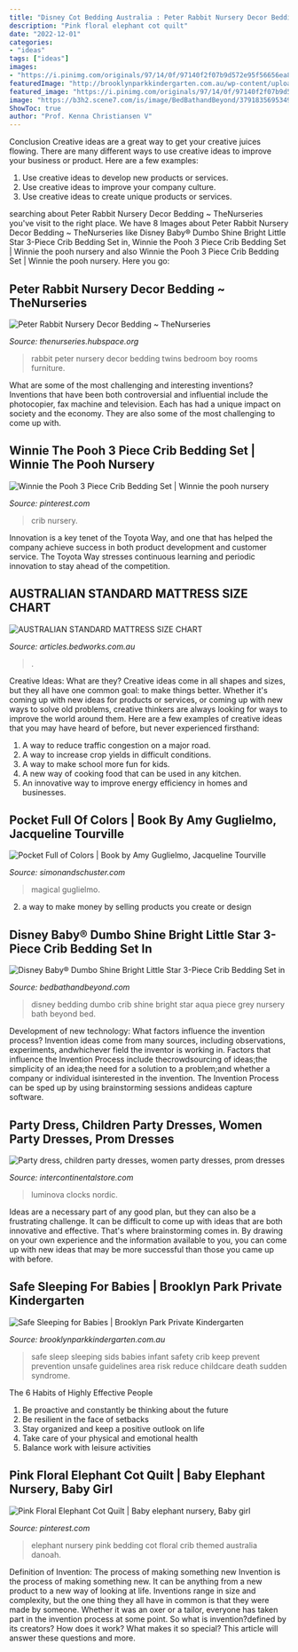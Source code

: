 ```yaml
---
title: "Disney Cot Bedding Australia : Peter Rabbit Nursery Decor Bedding ~ Thenurseries"
description: "Pink floral elephant cot quilt"
date: "2022-12-01"
categories:
- "ideas"
tags: ["ideas"]
images:
- "https://i.pinimg.com/originals/97/14/0f/97140f2f07b9d572e95f56656ea83277.jpg"
featuredImage: "http://brooklynparkkindergarten.com.au/wp-content/uploads/2015/09/Safe-sleep1.jpg"
featured_image: "https://i.pinimg.com/originals/97/14/0f/97140f2f07b9d572e95f56656ea83277.jpg"
image: "https://b3h2.scene7.com/is/image/BedBathandBeyond/379183569534964p?$690$&amp;wid=690&amp;hei=690"
ShowToc: true
author: "Prof. Kenna Christiansen V"
---
```



Conclusion
Creative ideas are a great way to get your creative juices flowing. There are many different ways to use creative ideas to improve your business or product. Here are a few examples:
1. Use creative ideas to develop new products or services.
2. Use creative ideas to improve your company culture.
3. Use creative ideas to create unique products or services.

	

		
searching about Peter Rabbit Nursery Decor Bedding ~ TheNurseries you've visit to the right place. We have 8 Images about Peter Rabbit Nursery Decor Bedding ~ TheNurseries like Disney Baby® Dumbo Shine Bright Little Star 3-Piece Crib Bedding Set in, Winnie the Pooh 3 Piece Crib Bedding Set | Winnie the pooh nursery and also Winnie the Pooh 3 Piece Crib Bedding Set | Winnie the pooh nursery. Here you go:
		
    
## Peter Rabbit Nursery Decor Bedding ~ TheNurseries

<img loading=lazy src="https://i.pinimg.com/originals/97/14/0f/97140f2f07b9d572e95f56656ea83277.jpg" onerror="this.onerror=null;this.src='https://tse3.mm.bing.net/th?id=OIP.D73qgLmzg0Ri-cOB-nvLKQHaF7&amp;pid=15.1';" alt="Peter Rabbit Nursery Decor Bedding ~ TheNurseries">

_Source: thenurseries.hubspace.org_

>rabbit peter nursery decor bedding twins bedroom boy rooms furniture. 

	

What are some of the most challenging and interesting inventions?
Inventions that have been both controversial and influential include the photocopier, fax machine and television. Each has had a unique impact on society and the economy. They are also some of the most challenging to come up with.

    
## Winnie The Pooh 3 Piece Crib Bedding Set | Winnie The Pooh Nursery

<img loading=lazy src="https://i.pinimg.com/originals/c8/ac/3b/c8ac3b5976dd859040abee44b6fb0ea9.jpg" onerror="this.onerror=null;this.src='https://tse3.mm.bing.net/th?id=OIP.rdR6AJnKVkyBL3NhRmH4DQHaHW&amp;pid=15.1';" alt="Winnie the Pooh 3 Piece Crib Bedding Set | Winnie the pooh nursery">

_Source: pinterest.com_

>crib nursery. 

	

Innovation is a key tenet of the Toyota Way, and one that has helped the company achieve success in both product development and customer service. The Toyota Way stresses continuous learning and periodic innovation to stay ahead of the competition.

    
## AUSTRALIAN STANDARD MATTRESS SIZE CHART

<img loading=lazy src="https://articles.bedworks.com.au/wp-content/uploads/2013/07/mattress-chart1.jpg" onerror="this.onerror=null;this.src='https://tse3.mm.bing.net/th?id=OIP.rzQn_fxTNrmvGav5xLkvZgHaFj&amp;pid=15.1';" alt="AUSTRALIAN STANDARD MATTRESS SIZE CHART">

_Source: articles.bedworks.com.au_

>. 

	

Creative Ideas: What are they?
Creative ideas come in all shapes and sizes, but they all have one common goal: to make things better. Whether it's coming up with new ideas for products or services, or coming up with new ways to solve old problems, creative thinkers are always looking for ways to improve the world around them. Here are a few examples of creative ideas that you may have heard of before, but never experienced firsthand: 
1. A way to reduce traffic congestion on a major road.
2. A way to increase crop yields in difficult conditions.
3. A way to make school more fun for kids.
4. A new way of cooking food that can be used in any kitchen.
5. An innovative way to improve energy efficiency in homes and businesses.

    
## Pocket Full Of Colors | Book By Amy Guglielmo, Jacqueline Tourville

<img loading=lazy src="https://d28hgpri8am2if.cloudfront.net/book_images/onix/interior_spreads/9781481461313/pocket-full-of-colors-9781481461313.in05.jpg" onerror="this.onerror=null;this.src='https://tse2.mm.bing.net/th?id=OIP.tKbH6PPNlUxysdiU7PRPCQHaDt&amp;pid=15.1';" alt="Pocket Full of Colors | Book by Amy Guglielmo, Jacqueline Tourville">

_Source: simonandschuster.com_

>magical guglielmo. 

	

2. a way to make money by selling products you create or design

    
## Disney Baby® Dumbo Shine Bright Little Star 3-Piece Crib Bedding Set In

<img loading=lazy src="https://b3h2.scene7.com/is/image/BedBathandBeyond/379183569534964p?$690$&amp;wid=690&amp;hei=690" onerror="this.onerror=null;this.src='https://tse4.mm.bing.net/th?id=OIP.1gXaaKYAGPwulLzaZ07YKQHaHa&amp;pid=15.1';" alt="Disney Baby® Dumbo Shine Bright Little Star 3-Piece Crib Bedding Set in">

_Source: bedbathandbeyond.com_

>disney bedding dumbo crib shine bright star aqua piece grey nursery bath beyond bed. 

	

Development of new technology: What factors influence the invention process?
Invention ideas come from many sources, including observations, experiments, andwhichever field the inventor is working in. Factors that influence the Invention Process include thecrowdsourcing of ideas;the simplicity of an idea;the need for a solution to a problem;and whether a company or individual isinterested in the invention. The Invention Process can be sped up by using brainstorming sessions andideas capture software.

    
## Party Dress, Children Party Dresses, Women Party Dresses, Prom Dresses

<img loading=lazy src="https://i2.wp.com/ae01.alicdn.com/kf/Hbf19dd0a33ba47c9b51a84cc4b3ce1c6U.jpg?resize=790%2C790" onerror="this.onerror=null;this.src='https://tse3.mm.bing.net/th?id=OIP.yORp3HEzU9bx0h6eYXp4GgHaHa&amp;pid=15.1';" alt="Party dress, children party dresses, women party dresses, prom dresses">

_Source: intercontinentalstore.com_

>luminova clocks nordic. 

	

Ideas are a necessary part of any good plan, but they can also be a frustrating challenge. It can be difficult to come up with ideas that are both innovative and effective. That's where brainstorming comes in. By drawing on your own experience and the information available to you, you can come up with new ideas that may be more successful than those you came up with before.

    
## Safe Sleeping For Babies | Brooklyn Park Private Kindergarten

<img loading=lazy src="http://brooklynparkkindergarten.com.au/wp-content/uploads/2015/09/Safe-sleep1.jpg" onerror="this.onerror=null;this.src='https://tse1.mm.bing.net/th?id=OIP.GVDTkFxJpaN5WL_DJW3VhwHaEo&amp;pid=15.1';" alt="Safe Sleeping for Babies | Brooklyn Park Private Kindergarten">

_Source: brooklynparkkindergarten.com.au_

>safe sleep sleeping sids babies infant safety crib keep prevent prevention unsafe guidelines area risk reduce childcare death sudden syndrome. 

	

The 6 Habits of Highly Effective People
1. Be proactive and constantly be thinking about the future 
2. Be resilient in the face of setbacks 
3. Stay organized and keep a positive outlook on life 
4. Take care of your physical and emotional health 
5. Balance work with leisure activities 

    
## Pink Floral Elephant Cot Quilt | Baby Elephant Nursery, Baby Girl

<img loading=lazy src="https://i.pinimg.com/736x/fd/ea/6a/fdea6a06e374e75b977f0506dc461466.jpg" onerror="this.onerror=null;this.src='https://tse2.mm.bing.net/th?id=OIP.k-togAqrLn-iL4DsuIyoUQHaLH&amp;pid=15.1';" alt="Pink Floral Elephant Cot Quilt | Baby elephant nursery, Baby girl">

_Source: pinterest.com_

>elephant nursery pink bedding cot floral crib themed australia danoah. 

	

Definition of Invention: The process of making something new
Invention is the process of making something new. It can be anything from a new product to a new way of looking at life. Inventions range in size and complexity, but the one thing they all have in common is that they were made by someone. Whether it was an oxer or a tailor, everyone has taken part in the invention process at some point. So what is invention?defined by its creators? How does it work? What makes it so special? This article will answer these questions and more.

